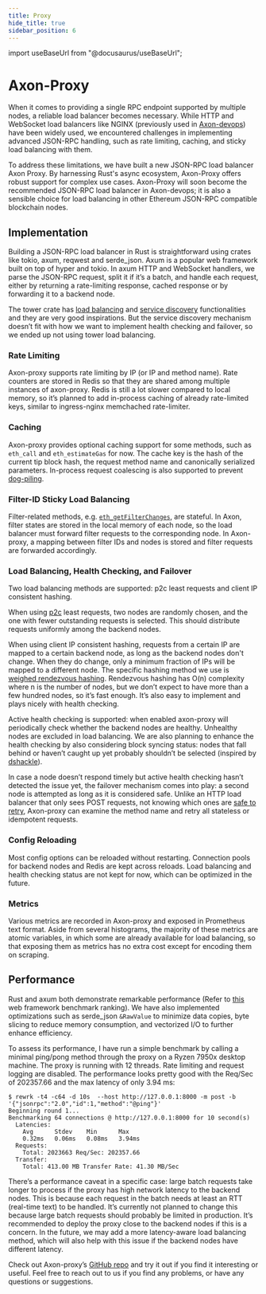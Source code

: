 ```yaml
---
title: Proxy
hide_title: true
sidebar_position: 6
---
```


import useBaseUrl from "@docusaurus/useBaseUrl";

# Axon-Proxy

When it comes to providing a single RPC endpoint supported by multiple nodes, a reliable load balancer becomes necessary. While HTTP and WebSocket load balancers like NGINX (previously used in [Axon-devops](https://github.com/axonweb3/axon-devops)) have been widely used, we encountered challenges in implementing advanced JSON-RPC handling, such as rate limiting, caching, and sticky load balancing with them.

To address these limitations, we have built a new JSON-RPC load balancer Axon Proxy. By harnessing Rust's async ecosystem, Axon-Proxy offers robust support for complex use cases. Axon-Proxy will soon become the recommended JSON-RPC load balancer in Axon-devops; it is also a sensible choice for load balancing in other Ethereum JSON-RPC compatible blockchain nodes.

## Implementation

Building a JSON-RPC load balancer in Rust is straightforward using crates like tokio, axum, reqwest and serde_json. Axum is a popular web framework built on top of hyper and tokio. In axum HTTP and WebSocket handlers, we parse the JSON-RPC request, split it if it’s a batch, and handle each request, either by returning a rate-limiting response, cached response or by forwarding it to a backend node.

The tower crate has [load balancing](https://docs.rs/tower/latest/tower/balance/index.html) and [service discovery](https://docs.rs/tower/latest/tower/discover/index.html) functionalities and they are very good inspirations. But the service discovery mechanism doesn’t fit with how we want to implement health checking and failover, so we ended up not using tower load balancing.

### Rate Limiting

Axon-proxy supports rate limiting by IP (or IP and method name). Rate counters are stored in Redis so that they are shared among multiple instances of axon-proxy. Redis is still a lot slower compared to local memory, so it’s planned to add in-process caching of already rate-limited keys, similar to ingress-nginx memchached rate-limiter.

### Caching

Axon-proxy provides optional caching support for some methods, such as `eth_call` and `eth_estimateGas` for now. The cache key is the hash of the current tip block hash, the request method name and canonically serialized parameters. In-process request coalescing is also supported to prevent [dog-piling](https://en.wikipedia.org/wiki/Cache_stampede).

### Filter-ID Sticky Load Balancing

Filter-related methods, e.g. [`eth_getFilterChanges`](https://ethereum.org/en/developers/docs/apis/json-rpc/#eth_getfilterchanges), are stateful. In Axon, filter states are stored in the local memory of each node, so the load balancer must forward filter requests to the corresponding node. In Axon-proxy, a mapping between filter IDs and nodes is stored and filter requests are forwarded accordingly.

### Load Balancing, Health Checking, and Failover

Two load balancing methods are supported: p2c least requests and client IP consistent hashing.

When using [p2c](https://www.eecs.harvard.edu/~michaelm/postscripts/handbook2001.pdf) least requests, two nodes are randomly chosen, and the one with fewer outstanding requests is selected. This should distribute requests uniformly among the backend nodes.

When using client IP consistent hashing, requests from a certain IP are mapped to a certain backend node, as long as the backend nodes don't change. When they
do change, only a minimum fraction of IPs will be mapped to a different node. The specific hashing method we use is [weighed rendezvous hashing](https://www.snia.org/sites/default/files/SDC15_presentations/dist_sys/Jason_Resch_New_Consistent_Hashings_Rev.pdf). Rendezvous hashing has O(n) complexity where n is the number of nodes, but we don’t expect to have more than a few hundred nodes, so it’s fast enough. It’s also easy to implement and plays nicely with health checking.

Active health checking is supported: when enabled axon-proxy will periodically check whether the backend nodes are healthy. Unhealthy nodes are excluded in load balancing. We are also planning to enhance the health checking by also considering block syncing status: nodes that fall behind or haven’t caught up yet probably shouldn’t be selected (inspired by [dshackle](https://github.com/emeraldpay/dshackle)).

In case a node doesn’t respond timely but active health checking hasn’t detected the issue yet, the failover mechanism comes into play: a second node is attempted as long as it is considered safe.  Unlike an HTTP load balancer that only sees POST requests, not knowing which ones are [safe to retry](https://serverfault.com/questions/528653), Axon-proxy can examine the method name and retry all stateless or idempotent requests.

### Config Reloading

Most config options can be reloaded without restarting. Connection pools for backend nodes and Redis are kept across reloads. Load balancing and health checking status are not kept for now, which can be optimized in the future.

### Metrics

Various metrics are recorded in Axon-proxy and exposed in Prometheus text format. Aside from several histograms, the majority of these metrics are atomic variables, in which some are already available for load balancing, so that exposing them as metrics has no extra cost except for encoding them on scraping.

## Performance
Rust and axum both demonstrate remarkable performance (Refer to [this](https://www.techempower.com/benchmarks/#section=data-r21) web framework benchmark ranking). We have also implemented optimizations such as serde_json `&RawValue` to minimize data copies, byte slicing to reduce memory consumption, and vectorized I/O to further enhance efficiency.

To assess its performance, I have run a simple benchmark by calling a minimal ping/pong method through the proxy on a Ryzen 7950x desktop machine. The proxy is running with 12 threads. Rate limiting and request logging are disabled. The performance looks pretty good with the Req/Sec of 202357.66 and the max latency of only 3.94 ms:
```
$ rewrk -t4 -c64 -d 10s  --host http://127.0.0.1:8000 -m post -b '{"jsonrpc":"2.0","id":1,"method":"@ping"}'
Beginning round 1...
Benchmarking 64 connections @ http://127.0.0.1:8000 for 10 second(s)
  Latencies:
    Avg      Stdev    Min      Max
    0.32ms   0.06ms   0.08ms   3.94ms
  Requests:
    Total: 2023663 Req/Sec: 202357.66
  Transfer:
    Total: 413.00 MB Transfer Rate: 41.30 MB/Sec
```

There’s a performance caveat in a specific case: large batch requests take longer to process if the proxy has high network latency to the backend nodes. This is because each request in the batch needs at least an RTT (real-time text) to be handled. It’s currently not planned to change this because large batch requests should probably be limited in production. It’s recommended to deploy the proxy close to the backend nodes if this is a concern. In the future, we may add a more latency-aware load balancing method, which will also help with this issue if the backend nodes have different latency.

Check out Axon-proxy’s [GitHub repo](https://github.com/axonweb3/axon-proxy/) and try it out if you find it interesting or useful. Feel free to reach out to us if you find any problems, or have any questions or suggestions.

